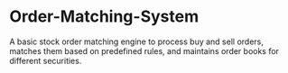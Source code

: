 # Order-Matching-System
A basic stock order matching engine to process buy and sell orders, matches them based on predefined rules, and maintains order books for different securities.
